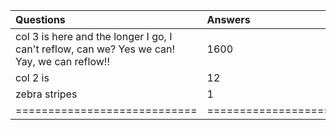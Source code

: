 | Questions                   | Answers                               |
| :------------ | :-----|
| col 3 is  here and the longer I go, I can't reflow, can we? Yes we can! Yay, we can reflow!!     | 1600 |
| col 2 is     | 12 |
| zebra stripes |    1 |
|============================ | ===================================== |
